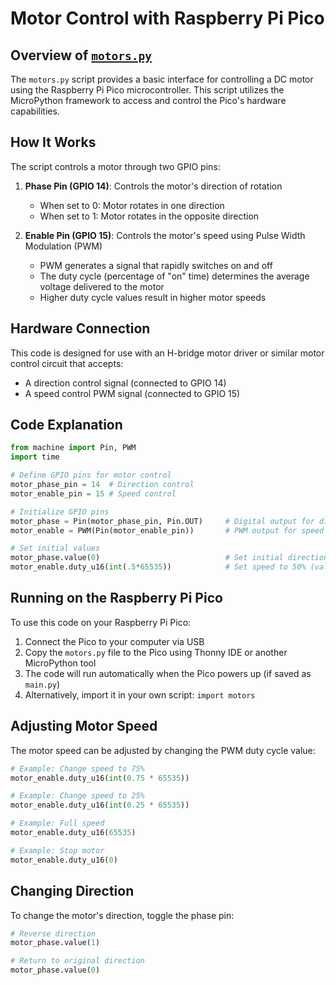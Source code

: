 # Motor Control with Raspberry Pi Pico

## Overview of [`motors.py`](motors.py)

The `motors.py` script provides a basic interface for controlling a DC motor using the Raspberry Pi Pico microcontroller. This script utilizes the MicroPython framework to access and control the Pico's hardware capabilities.

## How It Works

The script controls a motor through two GPIO pins:

1. **Phase Pin (GPIO 14)**: Controls the motor's direction of rotation
   - When set to 0: Motor rotates in one direction
   - When set to 1: Motor rotates in the opposite direction

2. **Enable Pin (GPIO 15)**: Controls the motor's speed using Pulse Width Modulation (PWM)
   - PWM generates a signal that rapidly switches on and off
   - The duty cycle (percentage of "on" time) determines the average voltage delivered to the motor
   - Higher duty cycle values result in higher motor speeds

## Hardware Connection

This code is designed for use with an H-bridge motor driver or similar motor control circuit that accepts:
- A direction control signal (connected to GPIO 14)
- A speed control PWM signal (connected to GPIO 15)

## Code Explanation

```python
from machine import Pin, PWM
import time

# Define GPIO pins for motor control
motor_phase_pin = 14  # Direction control
motor_enable_pin = 15 # Speed control

# Initialize GPIO pins
motor_phase = Pin(motor_phase_pin, Pin.OUT)     # Digital output for direction
motor_enable = PWM(Pin(motor_enable_pin))       # PWM output for speed control

# Set initial values
motor_phase.value(0)                            # Set initial direction
motor_enable.duty_u16(int(.5*65535))            # Set speed to 50% (value range: 0-65535)
```

## Running on the Raspberry Pi Pico

To use this code on your Raspberry Pi Pico:

1. Connect the Pico to your computer via USB
2. Copy the `motors.py` file to the Pico using Thonny IDE or another MicroPython tool
3. The code will run automatically when the Pico powers up (if saved as `main.py`)
4. Alternatively, import it in your own script: `import motors`

## Adjusting Motor Speed

The motor speed can be adjusted by changing the PWM duty cycle value:

```python
# Example: Change speed to 75%
motor_enable.duty_u16(int(0.75 * 65535))

# Example: Change speed to 25%
motor_enable.duty_u16(int(0.25 * 65535))

# Example: Full speed
motor_enable.duty_u16(65535)

# Example: Stop motor
motor_enable.duty_u16(0)
```

## Changing Direction

To change the motor's direction, toggle the phase pin:

```python
# Reverse direction
motor_phase.value(1)

# Return to original direction
motor_phase.value(0)
```
